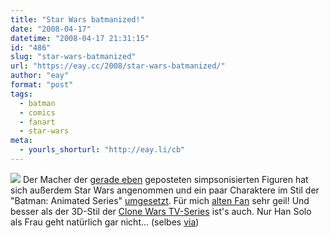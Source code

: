 ```yaml
---
title: "Star Wars batmanized!"
date: "2008-04-17"
datetime: "2008-04-17 21:31:15"
id: "486"
slug: "star-wars-batmanized"
url: "https://eay.cc/2008/star-wars-batmanized/"
author: "eay"
format: "post"
tags:
  - batman
  - comics
  - fanart
  - star-wars
meta:
  - yourls_shorturl: "http://eay.li/cb"
---
```


![](/uploads/2008/batmanized.jpg) Der Macher der [gerade eben](//eay.cc/2008/everyone-simpsonized/) geposteten simpsonisierten Figuren hat sich außerdem Star Wars angenommen und ein paar Charaktere im Stil der "Batman: Animated Series" [umgesetzt](http://www.deantfraser.com/SWEOTB.html). Für mich [alten Fan](http://flickr.com/photos/eay/126963526/) sehr geil! Und besser als der 3D-Stil der [Clone Wars TV-Series](http://en.wikipedia.org/wiki/Star_Wars:_The_Clone_Wars_(TV_series)) ist's auch. Nur Han Solo als Frau geht natürlich gar nicht... (selbes [via](http://www.nerdcore.de/wp/2008/04/15/everyone-simpsonized/))
